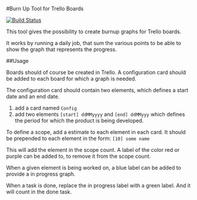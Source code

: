 #Burn Up Tool for Trello Boards

[![Build Status](https://travis-ci.org/arnbak/trello-burnup.svg?branch=master)](https://travis-ci.org/arnbak/trello-burnup)

This tool gives the possibility to create burnup graphs for Trello boards. 

It works by running a daily job, that sum the various points to be able to show the graph that represents the progress.


##Usage

Boards should of course be created in Trello. 
A configuration card should be added to each board for which a graph is needed. 

The configuration card should contain two elements, which defines a start date and an end date. 

 1. add a card named ```Config```
 2. add two elements ```[start] ddMMyyyy``` and ```[end] ddMMyyy``` which defines the period for which the product is being developed.

To define a scope, add a estimate to each element in each card. It should be prepended to each element in the form: ```[10] some name```

This will add the element in the scope count. A label of the color red or purple can be added to, to remove it from the scope count. 

When a given element is being worked on, a blue label can be added to provide a in progress graph. 

When a task is done, replace the in progress label with a green label. And it will count in the done task. 